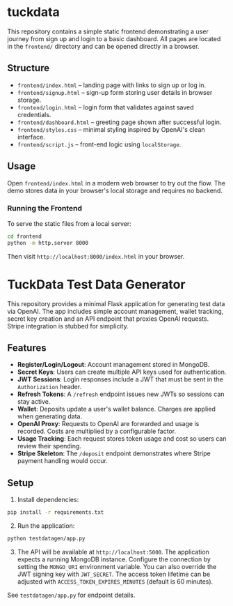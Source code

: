 # tuckdata

This repository contains a simple static frontend demonstrating a user journey
from sign up and login to a basic dashboard. All pages are located in the
`frontend/` directory and can be opened directly in a browser.

## Structure

- `frontend/index.html` – landing page with links to sign up or log in.
- `frontend/signup.html` – sign-up form storing user details in browser storage.
- `frontend/login.html` – login form that validates against saved credentials.
- `frontend/dashboard.html` – greeting page shown after successful login.
- `frontend/styles.css` – minimal styling inspired by OpenAI's clean interface.
- `frontend/script.js` – front-end logic using `localStorage`.

## Usage

Open `frontend/index.html` in a modern web browser to try out the flow. The demo
stores data in your browser's local storage and requires no backend.

### Running the Frontend

To serve the static files from a local server:

```bash
cd frontend
python -m http.server 8000
```

Then visit `http://localhost:8000/index.html` in your browser.

# TuckData Test Data Generator

This repository provides a minimal Flask application for generating test data via OpenAI. The app includes simple account management, wallet tracking, secret key creation and an API endpoint that proxies OpenAI requests. Stripe integration is stubbed for simplicity.

## Features

- **Register/Login/Logout**: Account management stored in MongoDB.
- **Secret Keys**: Users can create multiple API keys used for authentication.
- **JWT Sessions**: Login responses include a JWT that must be sent in the `Authorization` header.
- **Refresh Tokens**: A `/refresh` endpoint issues new JWTs so sessions can stay
  active.
- **Wallet**: Deposits update a user's wallet balance. Charges are applied when generating data.
- **OpenAI Proxy**: Requests to OpenAI are forwarded and usage is recorded. Costs are multiplied by a configurable factor.
- **Usage Tracking**: Each request stores token usage and cost so users can review their spending.
- **Stripe Skeleton**: The `/deposit` endpoint demonstrates where Stripe payment handling would occur.

## Setup

1. Install dependencies:

```bash
pip install -r requirements.txt
```

2. Run the application:

```bash
python testdatagen/app.py
```

3. The API will be available at `http://localhost:5000`.
   The application expects a running MongoDB instance. Configure the connection
   by setting the `MONGO_URI` environment variable. You can also override the
   JWT signing key with `JWT_SECRET`. The access token lifetime can be adjusted
   with `ACCESS_TOKEN_EXPIRES_MINUTES` (default is 60 minutes).

See `testdatagen/app.py` for endpoint details.
